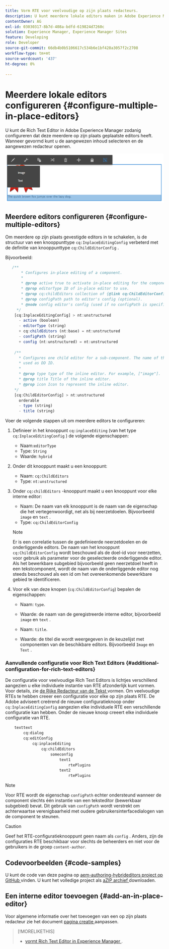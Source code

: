 ```yaml
---
title: Vorm RTE voor veelvoudige op zijn plaats redacteurs.
description: U kunt meerdere lokale editors maken in Adobe Experience Manager door de Rich Text Editor te configureren.
contentOwner: AG
exl-id: 03030317-8b7d-408a-bdfd-619824d7260c
solution: Experience Manager, Experience Manager Sites
feature: Developing
role: Developer
source-git-commit: 66db4b0b5106617c534b6e1bf428a3057f2c2708
workflow-type: tm+mt
source-wordcount: '437'
ht-degree: 0%

---
```


# Meerdere lokale editors configureren {#configure-multiple-in-place-editors}

U kunt de Rich Text Editor in Adobe Experience Manager zodanig configureren dat deze meerdere op zijn plaats geplaatste editors heeft. Wanneer gevormd kunt u de aangewezen inhoud selecteren en de aangewezen redacteur openen.

![ een specifieke op zijn plaats redacteur ](assets/rte-inplace-editor.png)

## Meerdere editors configureren {#configure-multiple-editors}

Om meerdere op zijn plaats gevestigde editors in te schakelen, is de structuur van een knooppunttype `cq:InplaceEditingConfig` verbeterd met de definitie van knooppunttype `cq:ChildEditorConfig` .

Bijvoorbeeld:

```js
   /**
       * Configures in-place editing of a component.
       *
       * @prop active true to activate in-place editing for the component.
       * @prop editorType ID of in-place editor to use.
       * @prop cq:childEditors collection of {@link cq:ChildEditorConfig} nodes.
       * @prop configPath path to editor's config (optional).
       * @node config editor's config (used if no configPath is specified; optional).
     */
    [cq:InplaceEditingConfig] > nt:unstructured
      - active (boolean)
      - editorType (string)
      + cq:childEditors (nt:base) = nt:unstructured
      - configPath (string)
      + config (nt:unstructured) = nt:unstructured

    /**
      * Configures one child editor for a sub-component. The name of the this node is
      * used as DD ID.
      *
      * @prop type type of the inline editor. For example, ["image"].
      * @prop title Title of the inline editor.
      * @prop icon Icon to represent the inline editor.
    */
    [cq:ChildEditorConfig] > nt:unstructured
      orderable
      - type (string)
      - title (string)
```

Voer de volgende stappen uit om meerdere editors te configureren:

1. Definieer in het knooppunt `cq:inplaceEditing` (van het type `cq:InplaceEditingConfig` ) de volgende eigenschappen:

   * Naam:`editorType`
   * Type: `String`
   * Waarde: `hybrid`

1. Onder dit knooppunt maakt u een knooppunt:

   * Naam: `cq:ChildEditors`
   * Type: `nt:unstructured`

1. Onder `cq:childEditors` -knooppunt maakt u een knooppunt voor elke interne editor:

   * Naam: De naam van elk knooppunt is de naam van de eigenschap die het vertegenwoordigt, net als bij neerzetdoelen. Bijvoorbeeld `image` en `text` .
   * Type: `cq:ChildEditorConfig`

   >[!NOTE]
   >
   >Er is een correlatie tussen de gedefinieerde neerzetdoelen en de onderliggende editors. De naam van het knooppunt `cq:ChildEditorConfig` wordt beschouwd als de doel-id voor neerzetten, voor gebruik als parameter voor de geselecteerde onderliggende editor. Als het bewerkbare subgebied bijvoorbeeld geen neerzetdoel heeft in een tekstcomponent, wordt de naam van de onderliggende editor nog steeds beschouwd als een id om het overeenkomende bewerkbare gebied te identificeren.

1. Voor elk van deze knopen (`cq:ChildEditorConfig`) bepalen de eigenschappen:

   * Naam: `type`.
   * Waarde: de naam van de geregistreerde interne editor, bijvoorbeeld `image` en `text` .

   * Naam: `title`.
   * Waarde: de titel die wordt weergegeven in de keuzelijst met componenten van de beschikbare editors. Bijvoorbeeld `Image` en `Text` .

### Aanvullende configuratie voor Rich Text Editors {#additional-configuration-for-rich-text-editors}

De configuratie voor veelvoudige Rich Text Editors is lichtjes verschillend aangezien u elke individuele instantie van RTE afzonderlijk kunt vormen. Voor details, zie [ de Rijke Redacteur van de Tekst ](/help/sites-administering/rich-text-editor.md) vormen. Om veelvoudige RTEs te hebben creeer een configuratie voor elke op zijn plaats RTE. De Adobe adviseert creërend de nieuwe configuratieknoop onder `cq:InplaceEditingConfig` aangezien elke individuele RTE een verschillende configuratie kan hebben. Onder de nieuwe knoop creeert elke individuele configuratie van RTE.

```xml
    texttext
        cq:dialog
        cq:editConfig
            cq:inplaceEditing
                cq:childEditors
                    someconfig
                        text1
                            rtePlugins
                        text2
                            rtePlugins
```

>[!NOTE]
>
>Voor RTE wordt de eigenschap `configPath` echter ondersteund wanneer de component slechts één instantie van een teksteditor (bewerkbaar subgebied) bevat. Dit gebruik van `configPath` wordt verstrekt om achterwaartse verenigbaarheid met oudere gebruikersinterfacedialogen van de component te steunen.

>[!CAUTION]
>
>Geef het RTE-configuratieknooppunt geen naam als `config` . Anders, zijn de configuraties RTE beschikbaar voor slechts de beheerders en niet voor de gebruikers in de groep `content-author`.

## Codevoorbeelden {#code-samples}

U kunt de code van deze pagina op [ aem-authoring-hybrideditors project op GitHub ](https://github.com/Adobe-Marketing-Cloud/aem-authoring-hybrideditors) vinden. U kunt het volledige project als [ aZIP archief ](https://github.com/Adobe-Marketing-Cloud/aem-authoring-hybrideditors/archive/master.zip) downloaden.

## Een interne editor toevoegen {#add-an-in-place-editor}

Voor algemene informatie over het toevoegen van een op zijn plaats redacteur zie het document [ pagina creatie ](/help/sites-developing/customizing-page-authoring-touch.md#add-new-in-place-editor) aanpassen.

>[!MORELIKETHIS]
>
>* [ vormt Rich Text Editor in Experience Manager ](/help/sites-administering/rich-text-editor.md).
